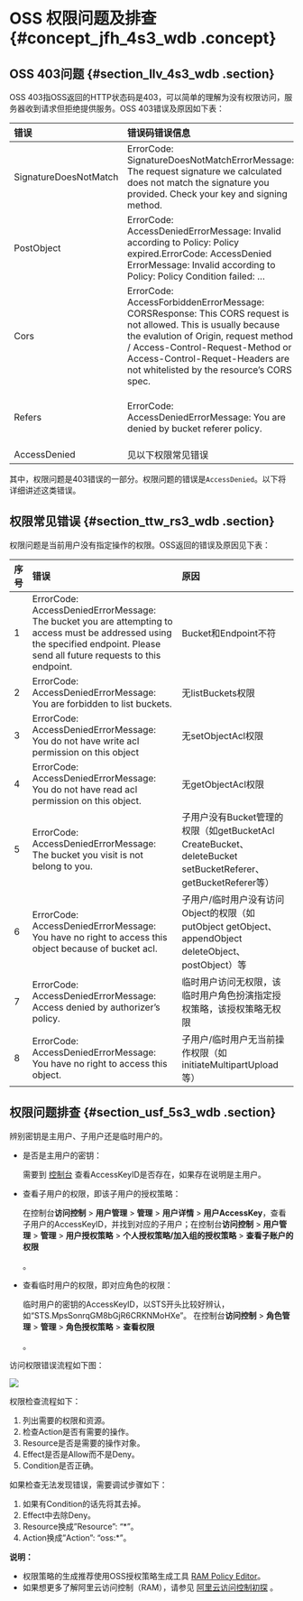 # OSS 权限问题及排查 {#concept_jfh_4s3_wdb .concept}

## OSS 403问题 {#section_llv_4s3_wdb .section}

OSS 403指OSS返回的HTTP状态码是403，可以简单的理解为没有权限访问，服务器收到请求但拒绝提供服务。OSS 403错误及原因如下表：

|错误|错误码错误信息|错误原因|解决办法|
|:-|:------|:---|:---|
|SignatureDoesNotMatch|ErrorCode: SignatureDoesNotMatchErrorMessage: The request signature we calculated does not match the signature you provided. Check your key and signing method.|客户端和服务计算的签名不符|[OSS 403错误及排查](cn.zh-CN/常见错误排除/OSS 403错误及排查.md#)|
|PostObject|ErrorCode: AccessDeniedErrorMessage: Invalid according to Policy: Policy expired.ErrorCode: AccessDenied ErrorMessage: Invalid according to Policy: Policy Condition failed: …|PostObject中Policy无效|[PostObject](../cn.zh-CN/API 参考/关于Object操作/PostObject.md#)|
|Cors|ErrorCode: AccessForbiddenErrorMessage: CORSResponse: This CORS request is not allowed. This is usually because the evalution of Origin, request method / Access-Control-Request-Method or Access-Control-Requet-Headers are not whitelisted by the resource’s CORS spec.|CORS没有配置或配置不对|[OSS设置跨域访问](../cn.zh-CN/控制台用户指南/管理存储空间/设置跨域访问.md#)|
|Refers|ErrorCode: AccessDeniedErrorMessage: You are denied by bucket referer policy.|请检查Bucket的Referer配置|[OSS防盗链](../cn.zh-CN/控制台用户指南/管理存储空间/设置防盗链.md#)|
|AccessDenied|见以下权限常见错误|无权限|下面详细讲述|

其中，权限问题是403错误的一部分。权限问题的错误是`AccessDenied`。以下将详细讲述这类错误。

## 权限常见错误 {#section_ttw_rs3_wdb .section}

权限问题是当前用户没有指定操作的权限。OSS返回的错误及原因见下表：

|序号|错误|原因|
|:-|:-|:-|
|1|ErrorCode: AccessDeniedErrorMessage: The bucket you are attempting to access must be addressed using the specified endpoint. Please send all future requests to this endpoint.|Bucket和Endpoint不符|
|2|ErrorCode: AccessDeniedErrorMessage: You are forbidden to list buckets.|无listBuckets权限|
|3|ErrorCode: AccessDeniedErrorMessage: You do not have write acl permission on this object|无setObjectAcl权限|
|4|ErrorCode: AccessDeniedErrorMessage: You do not have read acl permission on this object.|无getObjectAcl权限|
|5|ErrorCode: AccessDeniedErrorMessage: The bucket you visit is not belong to you.|子用户没有Bucket管理的权限（如getBucketAcl CreateBucket、deleteBucket setBucketReferer、 getBucketReferer等）|
|6|ErrorCode: AccessDeniedErrorMessage: You have no right to access this object because of bucket acl.|子用户/临时用户没有访问Object的权限（如putObject getObject、appendObject deleteObject、postObject）等|
|7|ErrorCode: AccessDeniedErrorMessage: Access denied by authorizer’s policy.|临时用户访问无权限，该临时用户角色扮演指定授权策略，该授权策略无权限|
|8|ErrorCode: AccessDeniedErrorMessage: You have no right to access this object.|子用户/临时用户无当前操作权限（如initiateMultipartUpload等）|

## 权限问题排查 {#section_usf_5s3_wdb .section}

辨别密钥是主用户、子用户还是临时用户的。

-   是否是主用户的密钥：

    需要到 [控制台](https://ak-console.aliyun.com) 查看AccessKeyID是否存在，如果存在说明是主用户。

-   查看子用户的权限，即该子用户的授权策略：

    在控制台**访问控制** \> **用户管理** \> **管理** \> **用户详情** \> **用户AccessKey**，查看子用户的AccessKeyID，并找到对应的子用户；在控制台**访问控制** \> **用户管理** \> **管理** \> **用户授权策略** \> **个人授权策略/加入组的授权策略** \> **查看子账户的权限**

    。

-   查看临时用户的权限，即对应角色的权限：

    临时用户的密钥的AccessKeyID，以STS开头比较好辨认，如“STS.MpsSonrqGM8bGjR6CRKNMoHXe”。 在控制台**访问控制** \> **角色管理** \> **管理** \> **角色授权策略** \> **查看权限**

    。


访问权限错误流程如下图：

![](http://static-aliyun-doc.oss-cn-hangzhou.aliyuncs.com/assets/img/4908/3008_zh-CN.png)

权限检查流程如下：

1.  列出需要的权限和资源。
2.  检查Action是否有需要的操作。
3.  Resource是否是需要的操作对象。
4.  Effect是否是Allow而不是Deny。
5.  Condition是否正确。

如果检查无法发现错误，需要调试步骤如下：

1.  如果有Condition的话先将其去掉。
2.  Effect中去除Deny。
3.  Resource换成”Resource”: “\*”。
4.  Action换成”Action”: “oss:\*”。

**说明：** 

-   权限策略的生成推荐使用OSS授权策略生成工具 [RAM Policy Editor](http://gosspublic.alicdn.com/ram-policy-editor/index.html?spm=a2c4g.11186623.2.11.xeubSy)。
-   如果想更多了解阿里云访问控制（RAM），请参见 [阿里云访问控制初探](https://yq.aliyun.com/articles/57895?spm=a2c4g.11186623.2.12.xeubSy) 。

